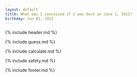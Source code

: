 ```yaml
---
layout: default
title: When was I conceived if I was born on June 1, 1912?
birthday: Jun 01, 1912
---
```


{% include header.md %}

{% include guess.md %}

{% include calculate.md %}

{% include safety.md %}

{% include footer.md %}



